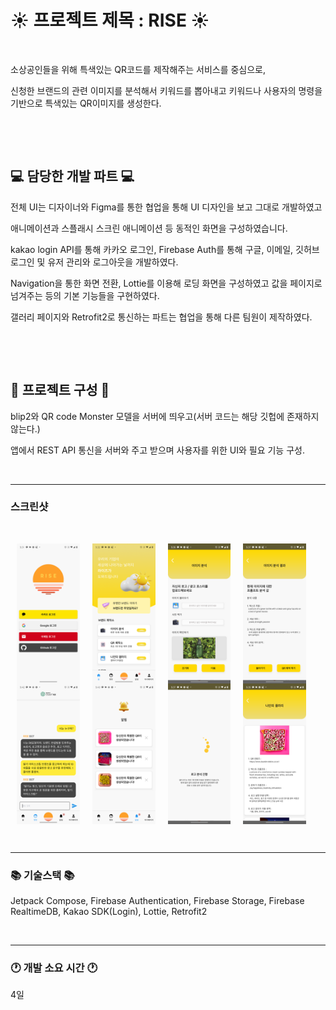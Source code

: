 # ☀️ 프로젝트 제목 : RISE ☀️
&nbsp;

소상공인들을 위해 특색있는 QR코드를 제작해주는 서비스를 중심으로,

신청한 브랜드의 관련 이미지를 분석해서 키워드를 뽑아내고 키워드나 사용자의 명령을 기반으로 특색있는 QR이미지를 생성한다.

&nbsp;

&nbsp;

## 💻 담당한 개발 파트 💻
전체 UI는 디자이너와 Figma를 통한 협업을 통해 UI 디자인을 보고 그대로 개발하였고

애니메이션과 스플래시 스크린 애니메이션 등 동적인 화면을 구성하였습니다.

kakao login API를 통해 카카오 로그인, Firebase Auth를 통해 구글, 이메일, 깃허브 로그인 및 유저 관리와 로그아웃을 개발하였다.

Navigation을 통한 화면 전환, Lottie를 이용해 로딩 화면을 구성하였고 값을 페이지로 넘겨주는 등의 기본 기능들을 구현하였다.

갤러리 페이지와 Retrofit2로 통신하는 파트는 협업을 통해 다른 팀원이 제작하였다.

&nbsp;

&nbsp;

## 📌 프로젝트 구성 📌
blip2와 QR code Monster 모델을 서버에 띄우고(서버 코드는 해당 깃헙에 존재하지 않는다.)


앱에서 REST API 통신을 서버와 주고 받으며 사용자를 위한 UI와 필요 기능 구성.

&nbsp;
_____________________________________________________
### 스크린샷
   


&nbsp;
   
<div style="display: flex; flex-direction: row;">
    <img src="https://github.com/loyalflower0908/RISE/blob/08726c96b56d171ded707a126a1fcf52668b0297/screenshot/login%20page.png" width="20%" height="20%" style="margin: 0 10px;">
    <img src="https://github.com/loyalflower0908/RISE/blob/08726c96b56d171ded707a126a1fcf52668b0297/screenshot/main%20page.png" width="20%" height="20%" style="margin: 0 10px;">
    <img src="https://github.com/loyalflower0908/RISE/blob/08726c96b56d171ded707a126a1fcf52668b0297/screenshot/Analysis%20Page.png" width="20%" height="20%" style="margin: 0 10px;">
    <img src="https://github.com/loyalflower0908/RISE/blob/08726c96b56d171ded707a126a1fcf52668b0297/screenshot/Analysis%20Result%20Page.png" width="20%" height="20%" style="margin: 0 10px;">
</div>

<div style="display: flex; flex-direction: row;">
    <img src="https://github.com/loyalflower0908/RISE/blob/08726c96b56d171ded707a126a1fcf52668b0297/screenshot/Chatbot%20Page.png" width="20%" height="20%" style="margin: 0 10px;">
    <img src="https://github.com/loyalflower0908/RISE/blob/08726c96b56d171ded707a126a1fcf52668b0297/screenshot/notification%20page.png" width="20%" height="20%" style="margin: 0 10px;">
    <img src="https://github.com/loyalflower0908/RISE/blob/08726c96b56d171ded707a126a1fcf52668b0297/screenshot/loading%20page.png" width="20%" height="20%" style="margin: 0 10px;">
    <img src="https://github.com/loyalflower0908/RISE/blob/08726c96b56d171ded707a126a1fcf52668b0297/screenshot/gallery%20page.png" width="20%" height="20%" style="margin: 0 10px;">
</div>

&nbsp;

_____________________________________________________
### 📚 기술스택 📚
Jetpack Compose, Firebase Authentication, Firebase Storage, Firebase RealtimeDB, Kakao SDK(Login), Lottie, Retrofit2

&nbsp;

_____________________________________________________
### 🕐 개발 소요 시간 🕐
4일
